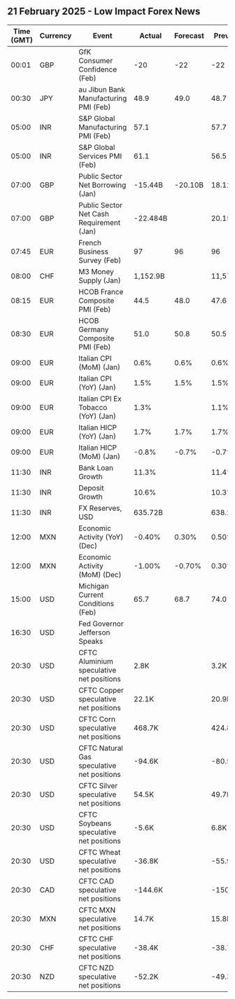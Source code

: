 ## 21 February 2025 - Low Impact Forex News

| Time (GMT) | Currency | Event | Actual | Forecast | Previous |
|------|----------|-------|--------|----------|----------|
| 00:01 | GBP | GfK Consumer Confidence (Feb) | -20 | -22 | -22 |
| 00:30 | JPY | au Jibun Bank Manufacturing PMI (Feb) | 48.9 | 49.0 | 48.7 |
| 05:00 | INR | S&P Global Manufacturing PMI (Feb) | 57.1 |  | 57.7 |
| 05:00 | INR | S&P Global Services PMI (Feb) | 61.1 |  | 56.5 |
| 07:00 | GBP | Public Sector Net Borrowing (Jan) | -15.44B | -20.10B | 18.12B |
| 07:00 | GBP | Public Sector Net Cash Requirement (Jan) | -22.484B |  | 20.154B |
| 07:45 | EUR | French Business Survey (Feb) | 97 | 96 | 96 |
| 08:00 | CHF | M3 Money Supply (Jan) | 1,152.9B |  | 11,576.7B |
| 08:15 | EUR | HCOB France Composite PMI (Feb) | 44.5 | 48.0 | 47.6 |
| 08:30 | EUR | HCOB Germany Composite PMI (Feb) | 51.0 | 50.8 | 50.5 |
| 09:00 | EUR | Italian CPI (MoM) (Jan) | 0.6% | 0.6% | 0.6% |
| 09:00 | EUR | Italian CPI (YoY) (Jan) | 1.5% | 1.5% | 1.5% |
| 09:00 | EUR | Italian CPI Ex Tobacco (YoY) (Jan) | 1.3% |  | 1.1% |
| 09:00 | EUR | Italian HICP (YoY) (Jan) | 1.7% | 1.7% | 1.7% |
| 09:00 | EUR | Italian HICP (MoM) (Jan) | -0.8% | -0.7% | -0.7% |
| 11:30 | INR | Bank Loan Growth | 11.3% |  | 11.4% |
| 11:30 | INR | Deposit Growth | 10.6% |  | 10.3% |
| 11:30 | INR | FX Reserves, USD | 635.72B |  | 638.26B |
| 12:00 | MXN | Economic Activity (YoY) (Dec) | -0.40% | 0.30% | 0.50% |
| 12:00 | MXN | Economic Activity (MoM) (Dec) | -1.00% | -0.70% | 0.30% |
| 15:00 | USD | Michigan Current Conditions (Feb) | 65.7 | 68.7 | 74.0 |
| 16:30 | USD | Fed Governor Jefferson Speaks |  |  |  |
| 20:30 | USD | CFTC Aluminium speculative net positions | 2.8K |  | 3.2K |
| 20:30 | USD | CFTC Copper speculative net positions | 22.1K |  | 20.9K |
| 20:30 | USD | CFTC Corn speculative net positions | 468.7K |  | 424.8K |
| 20:30 | USD | CFTC Natural Gas speculative net positions | -94.6K |  | -80.5K |
| 20:30 | USD | CFTC Silver speculative net positions | 54.5K |  | 49.7K |
| 20:30 | USD | CFTC Soybeans speculative net positions | -5.6K |  | 6.8K |
| 20:30 | USD | CFTC Wheat speculative net positions | -36.8K |  | -55.9K |
| 20:30 | CAD | CFTC CAD speculative net positions | -144.6K |  | -150.8K |
| 20:30 | MXN | CFTC MXN speculative net positions | 14.7K |  | 15.8K |
| 20:30 | CHF | CFTC CHF speculative net positions | -38.4K |  | -38.7K |
| 20:30 | NZD | CFTC NZD speculative net positions | -52.2K |  | -49.3K |
